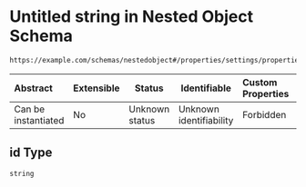 # Untitled string in Nested Object Schema

```txt
https://example.com/schemas/nestedobject#/properties/settings/properties/collaborators/properties/id
```




| Abstract            | Extensible | Status         | Identifiable            | Custom Properties | Additional Properties | Access Restrictions | Defined In                                                                                   |
| :------------------ | ---------- | -------------- | ----------------------- | :---------------- | --------------------- | ------------------- | -------------------------------------------------------------------------------------------- |
| Can be instantiated | No         | Unknown status | Unknown identifiability | Forbidden         | Allowed               | none                | [nestedobj.schema.json\*](../generated-schemas/nestedobj.schema.json "open original schema") |

## id Type

`string`
